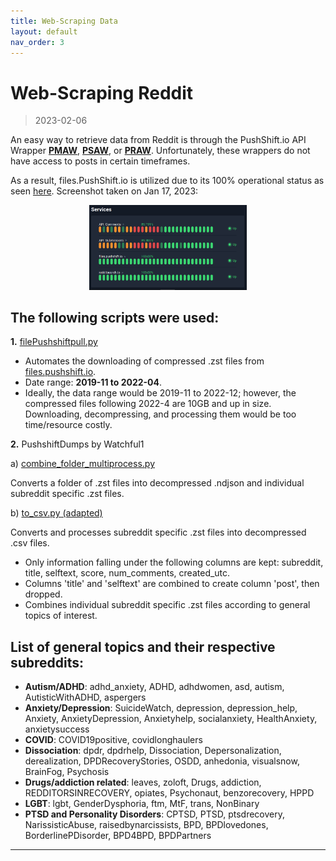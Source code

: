 ```yaml
---
title: Web-Scraping Data
layout: default
nav_order: 3
---
```


# Web-Scraping Reddit

> 2023-02-06

An easy way to retrieve data from Reddit is through the PushShift.io API Wrapper [**PMAW**](https://github.com/mattpodolak/pmaw), [**PSAW**](https://psaw.readthedocs.io/en/latest/), or [**PRAW**](https://praw.readthedocs.io/en/stable/). Unfortunately, these wrappers do not have access to posts in certain timeframes.

As a result, files.PushShift.io is utilized due to its 100% operational status as seen [here](https://stats.uptimerobot.com/l8RZDu1gBG). Screenshot taken on Jan 17, 2023:

<p align="center">
  <img src="assets/Pushshift_status.png"
  width = "50%">
</p>

## The following scripts were used:

**1.**  [filePushshiftpull.py](https://github.com/JLS-bz/JLS-bz.github.io/blob/main/scripts/filePushshiftpull.py)
  - Automates the downloading of compressed .zst files from [files.pushshift.io](https://files.pushshift.io/reddit/submissions/). 
  - Date range: **2019-11 to 2022-04**.
  - Ideally, the data range would be 2019-11 to 2022-12; however, the compressed files following 2022-4 are 10GB and up in size. Downloading, decompressing, and processing them would be too time/resource costly.

**2.**  PushshiftDumps by Watchful1

a) [combine_folder_multiprocess.py](https://github.com/Watchful1/PushshiftDumps/blob/master/scripts/combine_folder_multiprocess.py)

Converts a folder of .zst files into decompressed .ndjson and individual subreddit specific .zst files.

b)  [to_csv.py (adapted)](https://github.com/JLS-bz/JLS-bz.github.io/blob/main/scripts/to_csv.py)

Converts and processes subreddit specific .zst files into decompressed .csv files.
  - Only information falling under the following columns are kept: subreddit, title, selftext, score, num_comments, created_utc.
  - Columns 'title' and 'selftext' are combined to create column 'post', then dropped.
  - Combines individual subreddit specific .zst files according to general topics of interest.

## List of general topics and their respective subreddits:

  - **Autism/ADHD**: adhd_anxiety, ADHD, adhdwomen, asd, autism, AutisticWithADHD, aspergers
  - **Anxiety/Depression**: SuicideWatch, depression, depression_help, Anxiety, AnxietyDepression, Anxietyhelp, socialanxiety, HealthAnxiety, anxietysuccess
  - **COVID**: COVID19positive, covidlonghaulers
   - **Dissociation**: dpdr, dpdrhelp, Dissociation, Depersonalization, derealization, DPDRecoveryStories, OSDD, anhedonia, visualsnow, BrainFog, Psychosis
  - **Drugs/addiction related**: leaves, zoloft, Drugs, addiction, REDDITORSINRECOVERY, opiates, Psychonaut, benzorecovery, HPPD
  - **LGBT**: lgbt, GenderDysphoria, ftm, MtF, trans, NonBinary
  - **PTSD and Personality Disorders**: CPTSD, PTSD, ptsdrecovery, NarissisticAbuse, raisedbynarcissists, BPD, BPDlovedones, BorderlinePDisorder, BPD4BPD, BPDPartners

----
